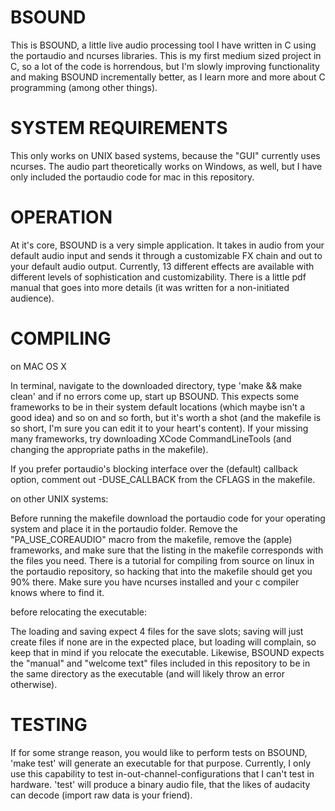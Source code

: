 # BSOUND

This is BSOUND, a little live audio processing tool I have written in C using the portaudio and ncurses libraries. This is my first medium sized project in C, so a lot of the code is horrendous, but I'm slowly improving functionality and making BSOUND incrementally better, as I learn more and more about C programming (among other things).


# SYSTEM REQUIREMENTS

This only works on UNIX based systems, because the "GUI" currently uses ncurses. The audio part theoretically works on Windows, as well, but I have only included the portaudio code for mac in this repository.

# OPERATION

At it's core, BSOUND is a very simple application. It takes in audio from your default audio input and sends it through a customizable FX chain and out to your default audio output. Currently, 13 different effects are available with different levels of sophistication and customizability. There is a little pdf manual that goes into more details (it was written for a non-initiated audience).

# COMPILING

on MAC OS X

In terminal, navigate to the downloaded directory, type 'make && make clean' and if no errors come up, start up BSOUND. This expects some frameworks to be in their system default locations (which maybe isn't a good idea) and so on and so forth, but it's worth a shot (and the makefile is so short, I'm sure you can edit it to your heart's content). If your missing many frameworks, try downloading XCode CommandLineTools (and changing the appropriate paths in the makefile).

If you prefer portaudio's blocking interface over the (default) callback option, comment out -DUSE_CALLBACK from the CFLAGS in the makefile.

on other UNIX systems:

Before running the makefile download the portaudio code for your operating system and place it in the portaudio folder. Remove the "PA_USE_COREAUDIO" macro from the makefile, remove the (apple) frameworks, and make sure that the listing in the makefile corresponds with the files you need. There is a tutorial for compiling from source on linux in the portaudio repository, so hacking that into the makefile should get you 90% there. Make sure you have ncurses installed and your c compiler knows where to find it.

before relocating the executable:

The loading and saving expect 4 files for the save slots; saving will just create files if none are in the expected place, but loading will complain, so keep that in mind if you relocate the executable. Likewise, BSOUND expects the "manual" and "welcome text" files included in this repository to be in the same directory as the executable (and will likely throw an error otherwise).

# TESTING

If for some strange reason, you would like to perform tests on BSOUND, 'make test' will generate an executable for that purpose. Currently, I only use this capability to test  in-out-channel-configurations that I can't test in hardware. 'test' will produce a binary audio file, that the likes of audacity can decode (import raw data is your friend).
